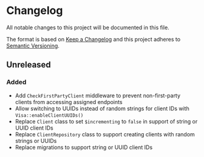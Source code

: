 # Changelog
All notable changes to this project will be documented in this file.

The format is based on [Keep a Changelog](http://keepachangelog.com/)
and this project adheres to [Semantic Versioning](http://semver.org/).

## Unreleased
### Added

- Add `CheckFirstPartyClient` middleware to prevent non-first-party clients from accessing assigned endpoints
- Allow switching to UUIDs instead of random strings for client IDs with `Visa::enableClientUUIDs()`
- Replace `Client` class to set `$incrementing` to `false` in support of string or UUID client IDs
- Replace `ClientRepository` class to support creating clients with random strings or UUIDs
- Replace migrations to support string or UUID client IDs

